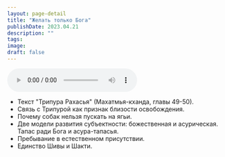 ```yaml
---
layout: page-detail
title: "Желать только Бога"
publishDate: 2023.04.21
description: ""
tags:
image:
draft: false
---
```


<audio title="2023.04.21 - Желать только Бога.mp3" src="/upload/iblock/89d/89d6222c301625a728d8c4f84077a63b.mp3" controls=""></audio>

* Текст "Трипура Рахасья" (Махатмья-кханда, главы 49-50).
* Связь с Трипурой как признак близости освобождения.
* Почему собак нельзя пускать на ягьи.
* Две модели развития субъектности: божественная и асурическая. Тапас ради Бога и асура-тапасья.
* Пребывание в естественном присутствии.
* Единство Шивы и Шакти.

  
